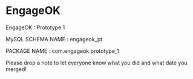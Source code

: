 # EngageOK
EngageOK : Prototype 1

MySQL SCHEMA NAME :
engageok_pt

PACKAGE NAME : 
com.engageok.prototype_1

Please drop a note to let everyone know what you did and what date you merged! 
